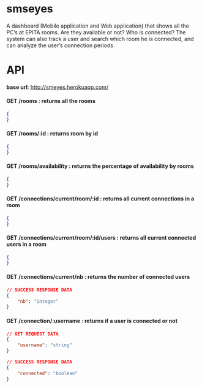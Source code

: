 # smseyes
A dashboard (Mobile application and Web application) that shows all the PC’s at EPITA rooms. Are they available or not?  Who is connected? The system can also track a user and search which room he is connected, and can analyze the user’s connection periods

# API

**base url**: http://smeyes.herokuapp.com/ 

#### GET /rooms : returns all the rooms

```json
{
}
```

#### GET /rooms/:id : returns room by id

```json
{
}
```

#### GET /rooms/availability : returns the percentage of availability by rooms

```json
{
}
```

#### GET /connections/current/room/:id : returns all current connections in a room

```json
{
}
```

#### GET /connections/current/room/:id/users : returns all current connected users in a room 

```json
{
}
```

#### GET /connections/current/nb : returns the number of connected users

```json
// SUCCESS RESPONSE DATA
{
    "nb": "integer"
}
```

#### GET /connection/:username : returns if a user is connected or not

```json
// GET REQUEST DATA
{
    "username": "string"
}

// SUCCESS RESPONSE DATA
{
    "connected": "boolean"
}
```



